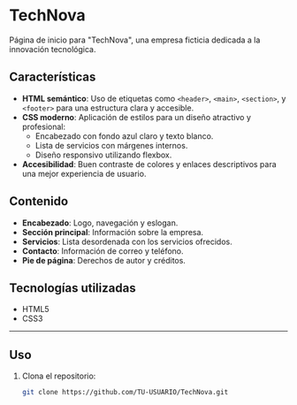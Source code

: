# TechNova

Página de inicio para "TechNova", una empresa ficticia dedicada a la innovación tecnológica.

## Características

- **HTML semántico**: Uso de etiquetas como `<header>`, `<main>`, `<section>`, y `<footer>` para una estructura clara y accesible.
- **CSS moderno**: Aplicación de estilos para un diseño atractivo y profesional:
  - Encabezado con fondo azul claro y texto blanco.
  - Lista de servicios con márgenes internos.
  - Diseño responsivo utilizando flexbox.
- **Accesibilidad**: Buen contraste de colores y enlaces descriptivos para una mejor experiencia de usuario.

## Contenido

- **Encabezado**: Logo, navegación y eslogan.
- **Sección principal**: Información sobre la empresa.
- **Servicios**: Lista desordenada con los servicios ofrecidos.
- **Contacto**: Información de correo y teléfono.
- **Pie de página**: Derechos de autor y créditos.

## Tecnologías utilizadas

- HTML5
- CSS3

---

## Uso

1. Clona el repositorio:
   ```bash
   git clone https://github.com/TU-USUARIO/TechNova.git
